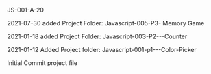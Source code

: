 JS-001-A-20

2021-07-30 added Project Folder: Javascript-005-P3- Memory Game

2021-01-18 added Project Folder: Javascript-003-P2---Counter

2021-01-12 Added Project folder: Javascript-001-p1---Color-Picker

Initial Commit project file

